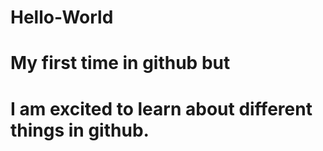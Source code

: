 # Hello-World
# My first time in github but 
# I am excited  to learn about different things in github.
